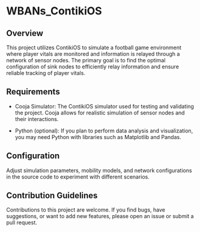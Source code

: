 # WBANs_ContikiOS

## Overview

This project utilizes ContikiOS to simulate a football game environment where player vitals are monitored and information is relayed through a network of sensor nodes. The primary goal is to find the optimal configuration of sink nodes to efficiently relay information and ensure reliable tracking of player vitals.

## Requirements

- Cooja Simulator: The ContikiOS simulator used for testing and validating the project. Cooja allows for realistic simulation of sensor nodes and their interactions.

- Python (optional): If you plan to perform data analysis and visualization, you may need Python with libraries such as Matplotlib and Pandas.

## Configuration

Adjust simulation parameters, mobility models, and network configurations in the source code to experiment with different scenarios.

## Contribution Guidelines

Contributions to this project are welcome. If you find bugs, have suggestions, or want to add new features, please open an issue or submit a pull request.
